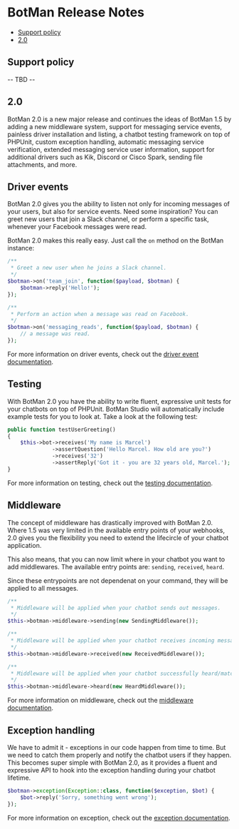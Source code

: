 # BotMan Release Notes

- [Support policy](#support)
- [2.0](#botman-2.0)

<a id="support"></a>
## Support policy
-- TBD --

<a id="botman-2.0"></a>
## 2.0
BotMan 2.0 is a new major release and continues the ideas of BotMan 1.5 by adding a new middleware system, support for messaging service events, painless driver installation and listing, a chatbot testing framework on top of PHPUnit, custom exception handling, automatic messaging service verification, extended messaging service user information, support for additional drivers such as Kik, Discord or Cisco Spark, sending file attachments, and more.

## Driver events
BotMan 2.0 gives you the ability to listen not only for incoming messages of your users, but also for service events. 
Need some inspiration?
You can greet new users that join a Slack channel, or perform a specific task, whenever your Facebook messages were read.

BotMan 2.0 makes this really easy. Just call the `on` method on the BotMan instance:

```php
/**
 * Greet a new user when he joins a Slack channel.
 */
$botman->on('team_join', function($payload, $botman) {
	$botman->reply('Hello!');
});

/**
 * Perform an action when a message was read on Facebook.
 */
$botman->on('messaging_reads', function($payload, $botman) {
	// a message was read.
});
```

For more information on driver events, check out the <a href="/__version__/events">driver event documentation</a>.

## Testing
With BotMan 2.0 you have the ability to write fluent, expressive unit tests for your chatbots on top of PHPUnit. BotMan Studio will automatically include example tests for you to look at. Take a look at the following test:

```php
public function testUserGreeting()
{
	$this->bot->receives('My name is Marcel')
			  ->assertQuestion('Hello Marcel. How old are you?')
			  ->receives('32')
			  ->assertReply('Got it - you are 32 years old, Marcel.');
}
```

For more information on testing, check out the <a href="">testing documentation</a>.

## Middleware
The concept of middleware has drastically improved with BotMan 2.0. Where 1.5 was very limited in the available entry points of your webhooks, 2.0 gives you the flexibility you need to extend the lifecircle of your chatbot application.

This also means, that you can now limit where in your chatbot you want to add middlewares. 
The available entry points are: `sending`, `received`, `heard`. 

Since these entrypoints are not dependenat on your command, they will be applied to all messages.

```php
/**
 * Middleware will be applied when your chatbot sends out messages.
 */
$this->botman->middleware->sending(new SendingMiddleware());

/**
 * Middleware will be applied when your chatbot receives incoming messages.
 */
$this->botman->middleware->received(new ReceivedMiddleware());

/**
 * Middleware will be applied when your chatbot successfully heard/matched a messages.
 */
$this->botman->middleware->heard(new HeardMiddleware());
```

For more information on middleware, check out the <a href="">middleware documentation</a>.

## Exception handling
We have to admit it - exceptions in our code happen from time to time. But we need to catch them properly and notify the chatbot users if they happen. This becomes super simple with BotMan 2.0, as it provides a fluent and expressive API to hook into the exception handling during your chatbot lifetime.

```php
$botman->exception(Exception::class, function($exception, $bot) {
	$bot->reply('Sorry, something went wrong');
});
```

For more information on exception, check out the <a href="">exception documentation</a>.